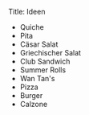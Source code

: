 Title: Ideen

- Quiche
- Pita
- Cäsar Salat
- Griechischer Salat
- Club Sandwich
- Summer Rolls
- Wan Tan's
- Pizza
- Burger
- Calzone